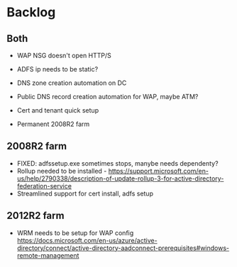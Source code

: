 # Backlog

## Both
* WAP NSG doesn't open HTTP/S
* ADFS ip needs to be static?
* DNS zone creation automation on DC
* Public DNS record creation automation for WAP, maybe ATM?
* Cert and tenant quick setup

* Permanent 2008R2 farm

## 2008R2 farm
* FIXED: adfssetup.exe sometimes stops, manybe needs dependenty?
* Rollup needed to be installed - https://support.microsoft.com/en-us/help/2790338/description-of-update-rollup-3-for-active-directory-federation-service
* Streamlined support for cert install, adfs setup

## 2012R2 farm
* WRM needs to be setup for WAP config  
https://docs.microsoft.com/en-us/azure/active-directory/connect/active-directory-aadconnect-prerequisites#windows-remote-management


    